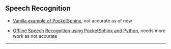 
## Speech Recognition

* [Vanilla example of PocketSphinx](./eg-pocketsphinx.py), not accurate as of now

* [Offline Speech Recognition using PocketSphinx and Python](./offline-speech-recognition-using-pocketsphinx.py), needs more work as not accurate

---
